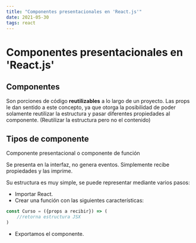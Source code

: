 ```yaml
---
title: "Componentes presentacionales en 'React.js'"
date: 2021-05-30
tags: react
---
```


# Componentes presentacionales en 'React.js'

## Componentes
Son porciones de código **reutilizables** a lo largo de un proyecto. Las props le dan sentido a este concepto, ya que otorga la posibilidad de poder solamente reutilizar la estructura y pasar diferentes propiedades al componente. (Reutilizar la estructura pero no el contenido)

## Tipos de componente
Componente presentacional o componente de función

Se presenta en la interfaz, no genera eventos. Simplemente recibe propiedades y las imprime.

Su estructura es muy simple, se puede representar mediante varios pasos:

- Importar React.
- Crear una función con las siguientes características:

````jsx
const Curso = ({props a recibir}) => (
	//retorna estructura JSX
)
````

- Exportamos el componente.
